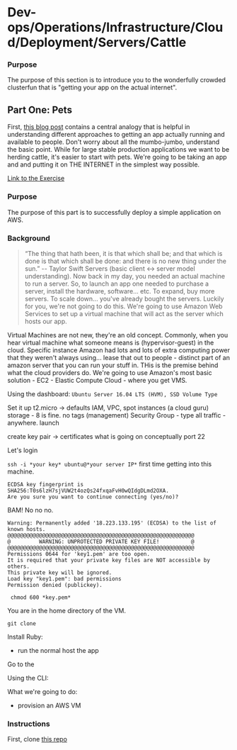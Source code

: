 # Dev-ops/Operations/Infrastructure/Cloud/Deployment/Servers/Cattle

### Purpose
The purpose of this section is to introduce you to the wonderfully crowded clusterfun that is "getting your app on the actual internet".

## Part One: Pets

First, [this blog post](http://cloudscaling.com/blog/cloud-computing/the-history-of-pets-vs-cattle) contains a central analogy that is helpful in understanding different approaches to getting an app actually running and available to people. Don't worry about all the mumbo-jumbo, understand the basic point. While for large stable production applications we want to be herding cattle, it's easier to start with pets. We're going to be taking an app and and putting it on THE INTERNET in the simplest way possible.

[Link to the Exercise](https://github.com/markfranciose/okok)

### Purpose
The purpose of this part is to successfully deploy a simple application on AWS.

### Background
> “The thing that hath been, it is that which shall be; and that which is done is that which shall be done: and there is no new thing under the sun.” -- Taylor Swift
Servers (basic client <-> server model understanding). Now back in my day, you needed an actual machine to run a server. So, to launch an app one needed to purchase a server, install the hardware, software... etc. To expand, buy more servers. To scale down... you've already bought the servers. Luckily for you, we're not going to do this. We're going to use Amazon Web Services to set up a virtual machine that will act as the server which hosts our app.

Virtual Machines are not new, they're an old concept. Commonly, when you hear virtual machine what someone means is (hypervisor-guest) in the cloud. Specific instance Amazon had lots and lots of extra computing power that they weren't always using... lease that out to people - distinct part of an amazon server that you can run your stuff in. THis is the premise behind what the cloud providers do. We're going to use Amazon's most basic solution - EC2 - Elastic Compute Cloud - where you get VMS.

Using the dashboard:
`Ubuntu Server 16.04 LTS (HVM), SSD Volume Type`

Set it up
t2.micro ->
defaults IAM, VPC, spot instances
(a cloud guru)
storage - 8 is fine.
no tags (management) 
Security Group - type all traffic - anywhere.
launch

create key pair -> 
certificates
what is going on conceptually
port 22

Let's login

```ssh -i *your key* ubuntu@*your server IP*```
first time getting into this machine.

```shell 
ECDSA key fingerprint is SHA256:T0s6lzH7sjVUW2t4ozQs24fxqaFvH0wQIdgDLmd2OXA.
Are you sure you want to continue connecting (yes/no)? 
```
BAM! No no no.

```shell
Warning: Permanently added '18.223.133.195' (ECDSA) to the list of known hosts.
@@@@@@@@@@@@@@@@@@@@@@@@@@@@@@@@@@@@@@@@@@@@@@@@@@@@@@@@@@@
@         WARNING: UNPROTECTED PRIVATE KEY FILE!          @
@@@@@@@@@@@@@@@@@@@@@@@@@@@@@@@@@@@@@@@@@@@@@@@@@@@@@@@@@@@
Permissions 0644 for 'key1.pem' are too open.
It is required that your private key files are NOT accessible by others.
This private key will be ignored.
Load key "key1.pem": bad permissions
Permission denied (publickey).
```

``` chmod 600 *key.pem*``` 

You are in the home directory of the VM.

```git clone```

Install Ruby: 
- run the normal
host the app

Go to the

Using the CLI:


What we're going to do: 
- provision an AWS VM

### Instructions
First, clone [this repo](https://github.com/markfranciose/fake_app)



